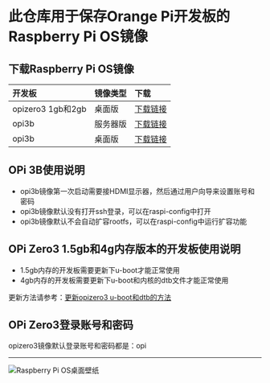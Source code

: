 # 此仓库用于保存Orange Pi开发板的Raspberry Pi OS镜像

## 下载Raspberry Pi OS镜像

开发板 | 镜像类型 | 下载 |
|:--|:--|:--|
| opizero3 1gb和2gb|桌面版 |[下载链接](https://github.com/leeboby/raspberry-pi-os-images/releases/download/opizero3/opizero3-raspios-bullseye-arm64-2023-07-16.tar.gz) |
|opi3b|服务器版|[下载链接](https://github.com/leeboby/raspberry-pi-os-images/releases/download/opi3b/Orangepi3b_1.0.0_raspios_bullseye_server_linux5.10.160.7z)|
|opi3b|桌面版|[下载链接](https://github.com/leeboby/raspberry-pi-os-images/releases/download/opi3b/Orangepi3b_1.0.0_raspios_bullseye_desktop_lxde_linux5.10.160.7z)|

## OPi 3B使用说明
- opi3b镜像第一次启动需要接HDMI显示器，然后通过用户向导来设置账号和密码
- opi3b镜像默认没有打开ssh登录，可以在raspi-config中打开
- opi3b镜像默认不会自动扩容rootfs，可以在raspi-config中运行扩容功能

## OPi Zero3 1.5gb和4g内存版本的开发板使用说明

- 1.5gb内存的开发板需要更新下u-boot才能正常使用
- 4gb内存的开发板需要更新下u-boot和内核的dtb文件才能正常使用

更新方法请参考：[更新opizero3 u-boot和dtb的方法](https://github.com/leeboby/opizero3-uboot-dtb) 

## OPi Zero3登录账号和密码
opizero3镜像默认登录账号和密码都是：opi

---
![Raspberry Pi OS桌面壁纸](https://github.com/leeboby/raspberry-pi-os-images/blob/main/pictures/desktop.png)
